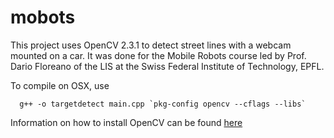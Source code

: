 mobots
======

 
<p>This project uses OpenCV 2.3.1 to detect street lines with a webcam mounted on a car. It was done for the Mobile Robots course led by Prof. Dario Floreano of the LIS at the Swiss Federal Institute of Technology, EPFL.</p>

<p>To compile on OSX, use</p> 

<p><code>  g++ -o targetdetect main.cpp `pkg-config opencv --cflags --libs` </code>   </p>

<p>Information on how to install OpenCV can be found <a href="http://opencv.willowgarage.com/wiki/Mac_OS_X_OpenCV_Port">here</a></p>


